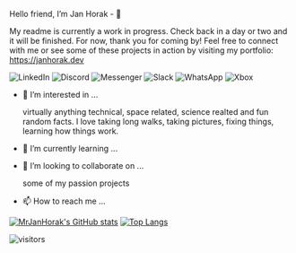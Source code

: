 Hello friend, I’m Jan Horak - 👋

My readme is currently a work in progress. Check back in a day or two and it will be finished. For now, thank you for coming by! Feel free to connect with me or see some of these projects in action by visiting my portfolio: https://janhorak.dev

![LinkedIn](https://img.shields.io/badge/linkedin-%230077B5.svg?style=for-the-badge&logo=linkedin&logoColor=white)
![Discord](https://img.shields.io/badge/%3CServer%3E-%237289DA.svg?style=for-the-badge&logo=discord&logoColor=white)
![Messenger](https://img.shields.io/badge/Messenger-00B2FF?style=for-the-badge&logo=messenger&logoColor=white)
![Slack](https://img.shields.io/badge/Slack-4A154B?style=for-the-badge&logo=slack&logoColor=white)
![WhatsApp](https://img.shields.io/badge/WhatsApp-25D366?style=for-the-badge&logo=whatsapp&logoColor=white)
![Xbox](https://img.shields.io/badge/janny_b_goode-%23107C10.svg?style=for-the-badge&logo=Xbox&logoColor=white)


- 👀 I’m interested in ...

  virtually anything technical, space related, science realted and fun random facts. I love taking long walks, taking pictures, fixing things, learning how things work.
- 🌱 I’m currently learning ...

- 💞️ I’m looking to collaborate on ...

  some of my passion projects
  
- 📫 How to reach me ...

[![MrJanHorak's GitHub stats](https://github-readme-stats.vercel.app/api?username=MrJanHorak&theme=radical&count_private=true)](https://https://github.com/anuraghazra/github-readme-stats)
[![Top Langs](https://github-readme-stats.vercel.app/api/top-langs/?username=MrJanHorak&theme=radical&count_private=true&layout=compact&hide=PLpgSQL)](https://github.com/anuraghazra/github-readme-stats)

![visitors](https://visitor-badge.deta.dev/badge?page_id=MrJanHorak&left_color=red&right_color=green)

<!---
MrJanHorak/MrJanHorak is a ✨ special ✨ repository because its `README.md` (this file) appears on your GitHub profile.
You can click the Preview link to take a look at your changes.
--->
